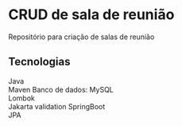 # CRUD de sala de reunião
Repositório para criação de salas de reunião

## Tecnologias
Java  
Maven
Banco de dados: MySQL  
Lombok  
Jakarta validation
SpringBoot  
JPA  
